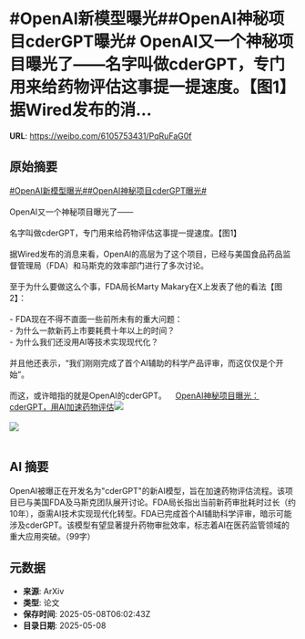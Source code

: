 # #OpenAI新模型曝光##OpenAI神秘项目cderGPT曝光# OpenAI又一个神秘项目曝光了——名字叫做cderGPT，专门用来给药物评估这事提一提速度。【图1】据Wired发布的消...

**URL**: https://weibo.com/6105753431/PqRuFaG0f

## 原始摘要

<a href="https://m.weibo.cn/search?containerid=231522type%3D1%26t%3D10%26q%3D%23OpenAI%E6%96%B0%E6%A8%A1%E5%9E%8B%E6%9B%9D%E5%85%89%23&amp;extparam=%23OpenAI%E6%96%B0%E6%A8%A1%E5%9E%8B%E6%9B%9D%E5%85%89%23" data-hide=""><span class="surl-text">#OpenAI新模型曝光#</span></a><a href="https://m.weibo.cn/search?containerid=231522type%3D1%26t%3D10%26q%3D%23OpenAI%E7%A5%9E%E7%A7%98%E9%A1%B9%E7%9B%AEcderGPT%E6%9B%9D%E5%85%89%23&amp;extparam=%23OpenAI%E7%A5%9E%E7%A7%98%E9%A1%B9%E7%9B%AEcderGPT%E6%9B%9D%E5%85%89%23" data-hide=""><span class="surl-text">#OpenAI神秘项目cderGPT曝光#</span></a> <br><br>OpenAI又一个神秘项目曝光了——<br><br>名字叫做cderGPT，专门用来给药物评估这事提一提速度。【图1】<br><br>据Wired发布的消息来看，OpenAI的高层为了这个项目，已经与美国食品药品监督管理局（FDA）和马斯克的效率部门进行了多次讨论。<br><br>至于为什么要做这么个事，FDA局长Marty Makary在X上发表了他的看法【图2】：<br><br>- FDA现在不得不直面一些前所未有的重大问题：<br>- 为什么一款新药上市要耗费十年以上的时间？<br>- 为什么我们还没用AI等技术实现现代化？<br><br>并且他还表示，“我们刚刚完成了首个AI辅助的科学产品评审，而这仅仅是个开始”。<br><br>而这，或许暗指的就是OpenAI的cderGPT。<a href="https://weibo.cn/sinaurl?u=https%3A%2F%2Fmp.weixin.qq.com%2Fs%2FXWXAt9cTzbVaBt6kDqhgUQ" data-hide=""><span class="url-icon"><img style="width: 1rem;height: 1rem" src="https://h5.sinaimg.cn/upload/2015/09/25/3/timeline_card_small_web_default.png" referrerpolicy="no-referrer"></span><span class="surl-text">OpenAI神秘项目曝光：cderGPT，用AI加速药物评估</span></a><img style="" src="https://tvax3.sinaimg.cn/large/006Fd7o3gy1i17y3o6welj30u00gnalu.jpg" referrerpolicy="no-referrer"><br><br><img style="" src="https://tvax1.sinaimg.cn/large/006Fd7o3gy1i17y3rhjasj30u00szgw7.jpg" referrerpolicy="no-referrer"><br><br>

## AI 摘要

OpenAI被曝正在开发名为"cderGPT"的新AI模型，旨在加速药物评估流程。该项目已与美国FDA及马斯克团队展开讨论。FDA局长指出当前新药审批耗时过长（约10年），亟需AI技术实现现代化转型。FDA已完成首个AI辅助科学评审，暗示可能涉及cderGPT。该模型有望显著提升药物审批效率，标志着AI在医药监管领域的重大应用突破。（99字）

## 元数据

- **来源**: ArXiv
- **类型**: 论文
- **保存时间**: 2025-05-08T06:02:43Z
- **目录日期**: 2025-05-08
